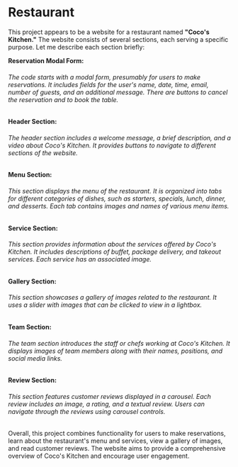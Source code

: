 # Restaurant

This project appears to be a website for a restaurant named <b>"Coco's Kitchen."</b> The website consists of several sections, each serving a specific purpose. Let me describe each section briefly:

<b> Reservation Modal Form:</b>
<h6>The code starts with a modal form, presumably for users to make reservations.
It includes fields for the user's name, date, time, email, number of guests, and an additional message.
There are buttons to cancel the reservation and to book the table.</h6>

<b> Header Section:</b>
<h6>The header section includes a welcome message, a brief description, and a video about Coco's Kitchen.
It provides buttons to navigate to different sections of the website.</h6>

<b> Menu Section:</b>
<h6>This section displays the menu of the restaurant.
It is organized into tabs for different categories of dishes, such as starters, specials, lunch, dinner, and desserts.
Each tab contains images and names of various menu items.</h6>

<b> Service Section:</b>
<h6>This section provides information about the services offered by Coco's Kitchen.
It includes descriptions of buffet, package delivery, and takeout services.
Each service has an associated image.</h6>
  
<b> Gallery Section:</b>
<h6>This section showcases a gallery of images related to the restaurant.
It uses a slider with images that can be clicked to view in a lightbox.</h6>

<b> Team Section:</b>
<h6>The team section introduces the staff or chefs working at Coco's Kitchen.
It displays images of team members along with their names, positions, and social media links.</h6>

<b> Review Section:</b>
<h6>This section features customer reviews displayed in a carousel.
Each review includes an image, a rating, and a textual review.
Users can navigate through the reviews using carousel controls.</h6>

Overall, this project combines functionality for users to make reservations, learn about the restaurant's menu and services, view a gallery of images, and read customer reviews. The website aims to provide a comprehensive overview of Coco's Kitchen and encourage user engagement.
